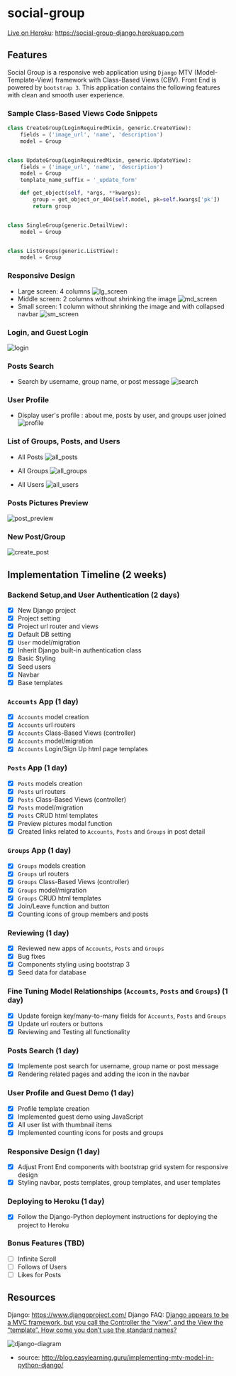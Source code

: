 # social-group

[Live on Heroku](https://social-group-django.herokuapp.com): https://social-group-django.herokuapp.com

## Features

Social Group is a responsive web application using `Django` MTV (Model-Template-View) framework with Class-Based Views (CBV). Front End is powered by `bootstrap 3`. This application contains the following features with clean and smooth user experience.

### Sample Class-Based Views Code Snippets
```python
class CreateGroup(LoginRequiredMixin, generic.CreateView):
    fields = ('image_url', 'name', 'description')
    model = Group


class UpdateGroup(LoginRequiredMixin, generic.UpdateView):
    fields = ('image_url', 'name', 'description')
    model = Group
    template_name_suffix = '_update_form'

    def get_object(self, *args, **kwargs):
        group = get_object_or_404(self.model, pk=self.kwargs['pk'])
        return group


class SingleGroup(generic.DetailView):
    model = Group


class ListGroups(generic.ListView):
    model = Group
```

### Responsive Design 
   * Large screen: 4 columns
![lg_screen]
   * Middle screen: 2 columns without shrinking the image
![md_screen]
   * Small screen: 1 column without shrinking the image and with collapsed navbar
![sm_screen]

### Login, and Guest Login
![login]

### Posts Search
   * Search by username, group name, or post message
![search]

### User Profile
   * Display user's profile : about me, posts by user, and groups user joined
![profile]

### List of Groups, Posts, and Users
   * All Posts
![all_posts]

   * All Groups
![all_groups]

   * All Users
![all_users]

### Posts Pictures Preview
![post_preview]

### New Post/Group
![create_post]

[lg_screen]: ./assets/pics/lg_screen.png
[md_screen]: ./assets/pics/md_screen.png
[sm_screen]: ./assets/pics/sm_screen.png
[login]: ./assets/pics/login.png
[signup]: ./assets/pics/signup.png
[search]: ./assets/pics/search.png
[profile]: ./assets/pics/profile.png
[all_posts]: ./assets/pics/all_posts.png
[all_groups]: ./assets/pics/all_groups.png
[all_users]: ./assets/pics/all_users.png
[post_preview]: ./assets/pics/post_preview.png
[create_post]: ./assets/pics/create_post.png

## Implementation Timeline (2 weeks)

### Backend Setup,and User Authentication (2 days)

- [x] New Django project
- [x] Project setting
- [x] Project url router and views 
- [x] Default DB setting 
- [x] `User` model/migration
- [x] Inherit Django built-in authentication class
- [x] Basic Styling
- [x] Seed users
- [x] Navbar
- [x] Base templates
   
### `Accounts` App (1 day)

- [x] `Accounts` model creation
- [x] `Accounts` url routers
- [x] `Accounts` Class-Based Views (controller) 
- [x] `Accounts` model/migration 
- [x] `Accounts` Login/Sign Up html page templates

### `Posts` App (1 day)

- [x] `Posts` models creation
- [x] `Posts` url routers
- [x] `Posts` Class-Based Views (controller) 
- [x] `Posts` model/migration 
- [x] `Posts` CRUD html templates
- [x] Preview pictures modal function
- [x] Created links related to `Accounts`, `Posts` and `Groups` in post detail

### `Groups` App (1 day)
- [x] `Groups` models creation
- [x] `Groups` url routers
- [x] `Groups` Class-Based Views (controller) 
- [x] `Groups` model/migration 
- [x] `Groups` CRUD html templates
- [x] Join/Leave function and button
- [x] Counting icons of group members and posts

### Reviewing (1 day)

- [x] Reviewed new apps of `Accounts`, `Posts` and `Groups`
- [x] Bug fixes
- [x] Components styling using bootstrap 3
- [x] Seed data for database

### Fine Tuning Model Relationships (`Accounts`, `Posts` and `Groups`) (1 day)

- [x] Update foreign key/many-to-many fields for `Accounts`, `Posts` and `Groups`
- [x] Update url routers or buttons
- [x] Reviewing and Testing all functionality

### Posts Search (1 day)

- [x] Implemente post search for username, group name or post message 
- [x] Rendering related pages and adding the icon in the navbar

### User Profile and Guest Demo (1 day)

- [x] Profile template creation 
- [x] Implemented guest demo using JavaScript
- [x] All user list with thumbnail items 
- [x] Implemented counting icons for posts and groups

### Responsive Design (1 day)

- [x] Adjust Front End components with bootstrap grid system for responsive design
- [x] Styling navbar, posts templates, group templates, and user templates

### Deploying to Heroku (1 day)

- [x] Follow the Django-Python deployment instructions for deploying the project to Heroku

### Bonus Features (TBD)
- [ ] Infinite Scroll
- [ ] Follows of Users
- [ ] Likes for Posts

## Resources
Django:
https://www.djangoproject.com/
Django FAQ:
[Django appears to be a MVC framework, but you call the Controller the “view”, and the View the “template”. How come you don’t use the standard names?](https://docs.djangoproject.com/en/2.0/faq/general/)

![django-diagram](http://blog.easylearning.guru/wordpress/wp-content/uploads/2015/08/Django-Template-214x300.png)
   * source: http://blog.easylearning.guru/implementing-mtv-model-in-python-django/
